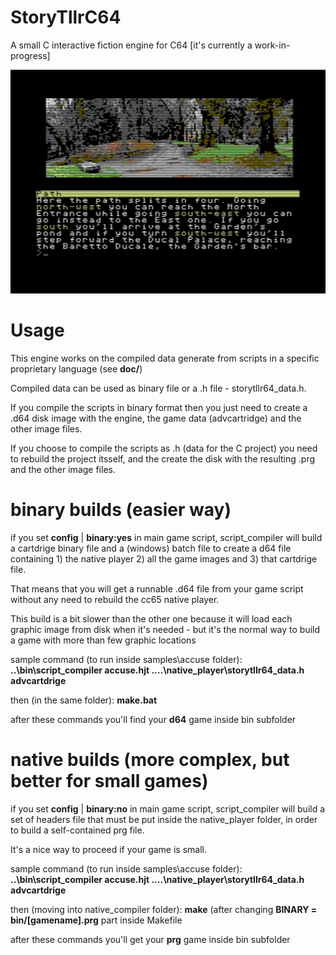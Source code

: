# StoryTllrC64
A small C interactive fiction engine for C64 [it's currently a work-in-progress]

![alt text](doc/screenshot.png)

# Usage
This engine works on the compiled data generate from scripts in a specific proprietary language (see **doc/**)

Compiled data can be used as binary file or a .h file - storytllr64_data.h. 

If you compile the scripts in binary format then you just need to create a .d64 disk image with the engine, the game data (advcartridge) and the other image files.

If you choose to compile the scripts as .h (data for the C project) you need to rebuild the project itsself, and the create the disk with the resulting .prg and the other image files.

# binary builds (easier way)

if you set **config** | **binary:yes** in main game script, script_compiler will build a cartdrige binary file and a (windows) batch file to create a d64 file containing 1) the native player 2) all the game images and 3) that cartdrige file.

That means that you will get a runnable .d64 file from your game script without any need to rebuild the cc65 native player.

This build is a bit slower than the other one because it will load each graphic image from disk when it's needed - but it's the normal way to build a game with more than few graphic locations

sample command (to run inside samples\accuse folder): **..\bin\script_compiler accuse.hjt ..\..\native_player\storytllr64_data.h advcartdrige**

then (in the same folder): **make.bat**

after these commands you'll find your **d64** game inside bin subfolder

# native builds (more complex, but better for small games)

if you set **config** | **binary:no** in main game script, script_compiler will build a set of headers file that must be put inside the native_player folder, in order to build a self-contained prg file.

It's a nice way to proceed if your game is small.

sample command (to run inside samples\accuse folder): **..\bin\script_compiler accuse.hjt ..\..\native_player\storytllr64_data.h advcartdrige**

then (moving into native_compiler folder): **make** (after changing **BINARY = bin/[gamename].prg** part inside Makefile

after these commands you'll get your **prg** game inside bin subfolder
